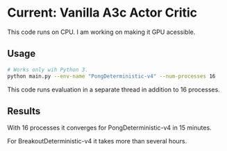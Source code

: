 # Current: Vanilla A3c Actor Critic

This code runs on CPU. I am working on making it GPU acessible.


## Usage
```bash
# Works only wih Python 3.
python main.py --env-name "PongDeterministic-v4" --num-processes 16
```

This code runs evaluation in a separate thread in addition to 16 processes.

## Results

With 16 processes it converges for PongDeterministic-v4 in 15 minutes.

For BreakoutDeterministic-v4 it takes more than several hours.
